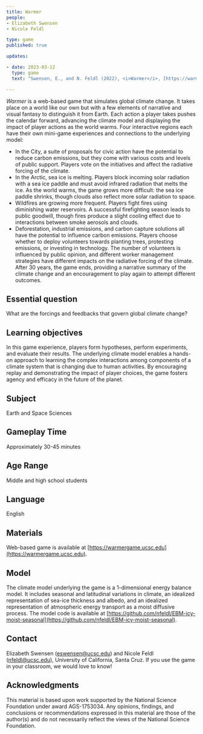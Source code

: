 ```yaml
---
title: Warmer 
people:
- Elizabeth Swensen
- Nicole Feldl

type: game 
published: true

updates:

- date: 2023-03-12
  type: game
  text: "Swensen, E., and N. Feldl (2022), <i>Warmer</i>, [https://warmergame.ucsc.edu](https://warmergame.ucsc.edu)."

---
```


*Warmer* is a web-based game that simulates global climate change. It takes place on a world like our own but with a few elements of narrative and visual fantasy to distinguish it from Earth. Each action a player takes pushes the calendar forward, advancing the climate model and displaying the impact of player actions as the world warms. Four interactive regions each have their own mini-game experiences and connections to the underlying model:
- In the City, a suite of proposals for civic action have the potential to reduce carbon emissions, but they come with various costs and levels of public support. Players vote on the initiatives and affect the radiative forcing of the climate.
- In the Arctic, sea ice is melting. Players block incoming solar radiation with a sea ice paddle and must avoid infrared radiation that melts the ice. As the world warms, the game grows more difficult: the sea ice paddle shrinks, though clouds also reflect more solar radiation to space.
- Wildfires are growing more frequent. Players fight fires using diminishing water reservoirs. A successful firefighting season leads to public goodwill, though fires produce a slight cooling effect due to interactions between smoke aerosols and clouds.
- Deforestation, industrial emissions, and carbon capture solutions all have the potential to influence carbon emissions. Players choose whether to deploy volunteers towards planting trees, protesting emissions, or investing in technology. The number of volunteers is influenced by public opinion, and different worker management strategies have different impacts on the radiative forcing of the climate.
After 30 years, the game ends, providing a narrative summary of the climate change and an encouragement to play again to attempt different outcomes.

## Essential question
What are the forcings and feedbacks that govern global climate change?

## Learning objectives
In this game experience, players form hypotheses, perform experiments, and evaluate their results. The underlying climate model enables a hands-on approach to learning the complex interactions among components of a climate system that is changing due to human activities. By encouraging replay and demonstrating the impact of player choices, the game fosters agency and efficacy in the future of the planet.

## Subject
Earth and Space Sciences

## Gameplay Time
Approximately 30-45 minutes

## Age Range
Middle and high school students

## Language
English

## Materials
Web-based game is available at [https://warmergame.ucsc.edu](https://warmergame.ucsc.edu). 

## Model
The climate model underlying the game is a 1-dimensional energy balance model. It includes seasonal and latitudinal variations in climate, an idealized representation of sea-ice thickness and albedo, and an idealized representation of atmospheric energy transport as a moist diffusive process. The model code is available at [https://github.com/nfeldl/EBM-icy-moist-seasonal](https://github.com/nfeldl/EBM-icy-moist-seasonal). 

## Contact
Elizabeth Swensen (eswensen@ucsc.edu) and Nicole Feldl (nfeldl@ucsc.edu), University of California, Santa Cruz. If you use the game in your classroom, we would love to know!

## Acknowledgments
This material is based upon work supported by the National Science Foundation under award AGS-1753034. Any opinions, findings, and conclusions or recommendations expressed in this material are those of the author(s) and do not necessarily reflect the views of the National Science Foundation.


